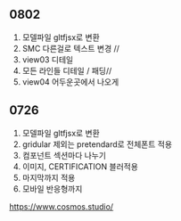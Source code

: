 ## 0802
1. 모델파일 gltfjsx로 변환
2. SMC 다른걸로 텍스트 변경 //
3. view03 디테일
4. 모든 라인들 디테일 / 패딩//
5. view04 어두운곳에서 나오게



## 0726
1. 모델파일 gltfjsx로 변환
2. gridular 제외는 pretendard로 전체폰트 적용
3. 컴포넌트 섹션마다 나누기 
4. 이미지, CERTIFICATION 블러적용 
5. 마지막까지 적용
6. 모바일 반응형까지



https://www.cosmos.studio/